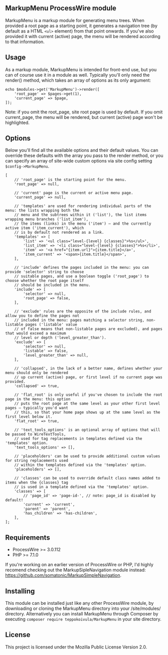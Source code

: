 MarkupMenu ProcessWire module
-----------------------------

MarkupMenu is a markup module for generating menu trees. When provided a root page as a starting point,
it generates a navigation tree (by default as a HTML `<ul>` element) from that point onwards. If you've
also provided it with current (active) page, the menu will be rendered according to that information.

## Usage

As a markup module, MarkupMenu is intended for front-end use, but you can of course use it in a module
as well. Typically you'll only need the render() method, which takes an array of options as its only
argument:

```
echo $modules->get('MarkupMenu')->render([
    'root_page' => $pages->get(1),
    'current_page' => $page,
]);
```

Note: if you omit the root_page, site root page is used by default. If you omit current_page, the menu
will be rendered, but current (active) page won't be highlighted.

## Options

Below you'll find all the available options and their default values. You can override these defaults
with the array you pass to the render method, or you can specify an array of site-wide custom options
via site config setting `$config->MarkupMenu`.

```
[
    // 'root_page' is the starting point for the menu.
    'root_page' => null,

    // 'current' page is the current or active menu page.
    'current_page' => null,

    // 'templates' are used for rendering individual parts of the menu: the lists wrapping both the
    // menu and the subtrees within it ('list'), the list items wrapping menu branches ('list_item'),
    // the items (links) in the menu ('item') – and the currently active item ('item_current'), which
    // is by default not rendered as a link.
    'templates' => [
        'list' => '<ul class="level-{level} {classes}">%s</ul>',
        'list_item' => '<li class="level-{level} {classes}">%s</li>',
        'item' => '<a href="{item.url}">{item.title}</a>',
        'item_current' => '<span>{item.title}</span>',
    ],

    // 'include' defines the pages included in the menu: you can provide 'selector' string to choose
    // suitable pages, and use a boolean toggle ('root_page') to choose whether the root page itself
    // should be included in the menu.
    'include' => [
        'selector' => null,
        'root_page' => false,
    ],

    // 'exclude' rules are the opposite of the include rules, and allow you to define the pages not
    // included in the menu: pages matching a selector string, non-listable pages ('listable' value
    // of false means that non-listable pages are excluded), and pages that would exceed a maximum
    // level or depth ('level_greater_than').
    'exclude' => [
        'selector' => null,
        'listable' => false,
        'level_greater_than' => null,
    ],

    // 'collapsed', in the lack of a better name, defines whether your menu should only be rendered
    // up current (active) page, or first level if no current page was provided.
    'collapsed' => true,

    // 'flat_root' is only useful if you've chosen to include the root page in the menu: this option
    // puts the root page at the same level as your other first level pages – typically you'd want
    // this, so that your home page shows up at the same level as the first level below it.
    'flat_root' => true,

    // 'text_tools_options' is an optional array of options that will be passed to WireTextTools,
    // used for tag replacements in templates defined via the 'templates' option.
    'text_tools_options' => [],

    // 'placeholders' can be used to provide additional custom values for string replacements used
    // within the templates defined via the 'templates' option.
    'placeholders' => [],

    // 'classes' can be used to override default class names added to items when the {classes} tag
    // is used in a template defined via the 'templates' option.
    'classes' => [
        // 'page_id' => 'page-id-', // note: page_id is disabled by default!
        'current' => 'current',
        'parent' => 'parent',
        'has_children' => 'has-children',
    ],
];
```

## Requirements

- ProcessWire >= 3.0.112
- PHP >= 7.1.0

If you're working on an earlier version of ProcessWire or PHP, I'd highly recomend checking out the
MarkupSipleNavigation module instead: https://github.com/somatonic/MarkupSimpleNavigation.

## Installing

This module can be installed just like any other ProcessWire module, by downloading or cloning the
MarkupMenu directory into your /site/modules/ directory. Alternatively you can install MarkupMenu
through Composer by executing `composer require teppokoivula/MarkupMenu` in your site directory.

## License

This project is licensed under the Mozilla Public License Version 2.0.